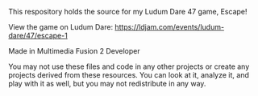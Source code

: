 This respository holds the source for my Ludum Dare 47 game, Escape!

View the game on Ludum Dare: https://ldjam.com/events/ludum-dare/47/escape-1

Made in Multimedia Fusion 2 Developer

You may not use these files and code in any other projects or create any projects derived from these resources. You can look at it, analyze it, and play with it as well, but you may not redistribute in any way.
